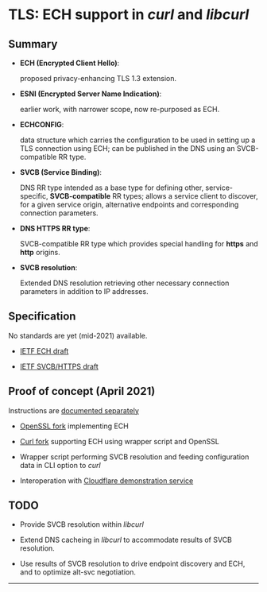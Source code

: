 # TLS: ECH support in *curl* and *libcurl*

## Summary

- **ECH (Encrypted Client Hello)**:

    proposed privacy-enhancing TLS 1.3 extension.

- **ESNI (Encrypted Server Name Indication)**:

    earlier work, with narrower scope, now re-purposed as ECH.

- **ECHCONFIG**:

    data structure which carries the configuration to be used in
    setting up a TLS connection using ECH; can be published in the DNS
    using an SVCB-compatible RR type.

- **SVCB (Service Binding)**:

    DNS RR type intended as a base type for defining other,
    service-specific, **SVCB-compatible** RR types; allows a service
    client to discover, for a given service origin, alternative
    endpoints and corresponding connection parameters.

- **DNS HTTPS RR type**:

    SVCB-compatible RR type which provides special handling for
    **https** and **http** origins.

- **SVCB resolution**:

    Extended DNS resolution retrieving other necessary connection
    parameters in addition to IP addresses.

## Specification

No standards are yet (mid-2021) available.

- [IETF ECH draft][tlsesni]

- [IETF SVCB/HTTPS draft][svcbhttps]

## Proof of concept (April 2021)

Instructions are [documented separately][howto-ech]

- [OpenSSL fork][sftcd/openssl] implementing ECH

- [Curl fork][niallor/curl] supporting ECH using wrapper script and OpenSSL

- Wrapper script performing SVCB resolution and feeding configuration
  data in CLI option to *curl*

- Interoperation with [Cloudflare demonstration service][cfechdemo]

## TODO

- Provide SVCB resolution within *libcurl*

- Extend DNS cacheing in *libcurl* to accommodate results of SVCB
  resolution.

- Use results of SVCB resolution to drive endpoint discovery and ECH,
  and to optimize alt-svc negotiation.



---

[tlsesni]:		 https://datatracker.ietf.org/doc/draft-ietf-tls-esni/
[svcbhttps]:     https://datatracker.ietf.org/doc/draft-ietf-dnsop-svcb-https/
[cfechdemo]:     https://crypto.cloudflare.com//cdn-cgi/trace
[sftcd/openssl]: https://github.com/sftcd/openssl/
[niallor/curl]:  https://github.com/niallor/curl/
[rthalley/dnspython]: https://github.com/rthalley/dnspython
[howto-ech]:     HOWTO-ECH.md
